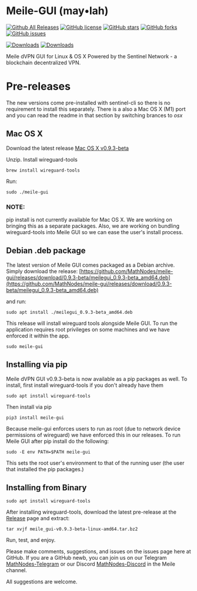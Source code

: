 Meile-GUI (may•lah)
========================
[![Github All Releases](https://img.shields.io/github/downloads/mathnodes/meile-gui/total?style=for-the-badge)](https://github.com/MathNodes/meile-gui/releases)
[![GitHub license](https://img.shields.io/github/license/mathnodes/meile-gui?style=for-the-badge)](https://github.com/MathNodes/meile-gui/blob/main/LICENSE)
[![GitHub stars](https://img.shields.io/github/stars/mathnodes/meile-gui?style=for-the-badge)](https://github.com/mathnodes/meile-gui/stargazers)
[![GitHub forks](https://img.shields.io/github/forks/mathnodes/meile-gui?style=for-the-badge)](https://github.com/mathnodes/meile-gui/network)
[![GitHub issues](https://img.shields.io/github/issues/mathnodes/meile-gui?style=for-the-badge)](https://github.com/mathnodes/meile-gui/issues)

[![Downloads](https://static.pepy.tech/personalized-badge/meile-gui?period=total&units=international_system&left_color=black&right_color=orange&left_text=pip)](https://pepy.tech/project/meile-gui)
[![Downloads](https://static.pepy.tech/personalized-badge/meile-gui?period=month&units=international_system&left_color=black&right_color=orange&left_text=pip%20(month))](https://pepy.tech/project/meile-gui)

Meile dVPN GUI for Linux &amp; OS X Powered by the Sentinel Network - a blockchain decentralized VPN. 

# Pre-releases

The new versions come pre-installed with sentinel-cli so there is no requirement to install this separately. There is a also a Mac OS X (M1) port and you can read the readme in that section by switching brances to *osx*

## Mac OS X
Download the latest release [Mac OS X v0.9.3-beta](https://github.com/MathNodes/meile-gui/releases/download/0.9.3-beta/meile-gui-v0.9.3-beta-darwin-M1.zip)

Unzip. Install wireguard-tools
```shell
brew install wireguard-tools
```

Run:
```shell
sudo ./meile-gui
```

### NOTE:
pip install is not currently available for Mac OS X. We are working on bringing this as a separate packages. Also, we are working on bundling wireguard-tools into Meile GUI so we can ease the user's install process. 

## Debian .deb package

The latest version of Meile GUI comes packaged as a Debian archive. Simply download the release: [https://github.com/MathNodes/meile-gui/releases/download/0.9.3-beta/meilegui_0.9.3-beta_amd64.deb](https://github.com/MathNodes/meile-gui/releases/download/0.9.3-beta/meilegui_0.9.3-beta_amd64.deb)

and run:

```shell
sudo apt install ./meilegui_0.9.3-beta_amd64.deb
```

This release will install wireguard tools alongside Meile GUI. To run the application requires root privileges on some machines and we have enforced it within the app.

```shell
sudo meile-gui
```


## Installing via pip

Meile dVPN GUI v0.9.3-beta is now available as a pip packages as well. To install, first install wireguard-tools if you don't already have them

```
sudo apt install wireguard-tools
```

Then install via pip
```shell
pip3 install meile-gui
```

Because meile-gui enforces users to run as root (due to network device permissions of wireguard) we have enforced this in our releases. To run Meile GUI after pip install do the following:

```shell
sudo -E env PATH=$PATH meile-gui
```

This sets the root user's environment to that of the running user (the user that installed the pip packages.)

## Installing from Binary

```shell
sudo apt install wireguard-tools
```

After installing wireguard-tools, download the latest pre-release at the [Release](https://github.com/MathNodes/meile-gui/releases) page and extract:

```shell
tar xvjf meile_gui-v0.9.3-beta-linux-amd64.tar.bz2
```

Run, test, and enjoy. 

Please make comments, suggestions, and issues on the issues page here at GitHub. If you are a GitHub newb, you can join us on our Telegram [MathNodes-Telegram](http://t.me/MathNodes) or our Discord [MathNodes-Discord](https://discord.gg/HQrHXZJHQq) in the Meile channel. 

All suggestions are welcome.

